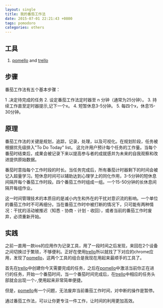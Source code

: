 ```yaml
---
layout: single
title: 我的番茄工作法
date: 2015-07-01 22:21:43 +0800
tags: pomodoro
categories: others
---
```


## 工具
1. [pomello](http://www.tinynudge.co/pomello/) and [trello](https://trello.com/)

## 步骤
番茄工作法有五个基本步骤：

<!--more-->

1 .决定待完成的任务
2. 设定番茄工作法定时器至 n 分钟（通常为25分钟）。
3. 持续工作直至定时器提示,记下一个x。
4. 短暂休息3-5分钟。
5. 每四个x，休息15-30分钟。

## 原理
番茄工作法的关键是规划，追踪，记录，处理，以及可视化。在规划阶段，任务被根据优先级排入"To Do Today" list。 这允许用户预计每个任务的工作量。当每个番茄时结束后，成果会被记录下来以提高参与者的成就感并为未来的自我观察和改进提供原始数据。

番茄时意指每个工作时段的时长。当任务完成后，所有番茄计时器剩下的时间会被记入超量学习。短休息时间可以辅助达到心理学上的同化作用，3-5分钟的短休息间隔开每个番茄工作时段。四个番茄工作时组成一组。一个15-50分钟的长休息间隔开每组作业。

这一时间管理技术的本质目的是减小内生和外在的干扰对意识流的影响。一个单位的番茄工作时不可再细分。当在番茄工作时中被打断的情况下，只可能有两种情况：干扰的活动被推迟（知悉 - 协商 - 计划 - 收回），或者当前的番茄工作时废弃，必须重新开始。

## 实践
之前一直用一款ios的应用作为记录工具，用了一段时间之后发现，来回在2个设备之间切换过于繁琐，不够便利。正好在使用[trello](https://trello.com/)所以就找了下对应的chrome应用，发现了[pomello](http://www.tinynudge.co/pomello/)，这两个工具的组合是我现在用起来最顺手的工具了。

首先在[trello](https://trello.com/)中创建你今天需要完成的任务，之后在[pomello](http://www.tinynudge.co/pomello/)中激活当前你正在进行的任务，开始一个番茄时间，当一个番茄时间完成后，在[trello](https://trello.com/)中相应的任务头部就会出现一个`✓`,使用起来非常简单便捷。

但是，[pomello](http://www.tinynudge.co/pomello/)有一个问题，无法废弃当前番茄工作时间，对中断的操作是暂停。

通过番茄工作法，可以让你更专注一件工作，让时间的利用更加高效。
